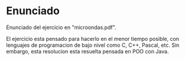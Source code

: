 # Enunciado

Enunciado del ejercicio en "microondas.pdf".

El ejercicio esta pensado para hacerlo en el menor tiempo posible, con lenguajes de programacion de bajo nivel como C, C++, Pascal, etc. 
Sin embargo, esta resolucion esta resuelta pensada en POO con Java.
